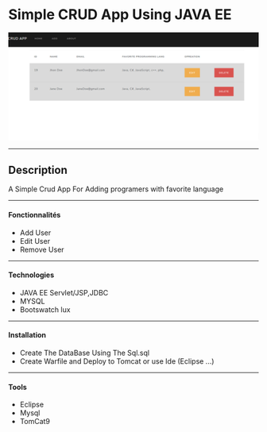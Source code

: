 # Simple CRUD App Using JAVA EE

![Project Image](./Img/app.png)

---

## Description

A Simple Crud App For Adding programers with favorite language

---

#### Fonctionnalités

- Add User
- Edit User
- Remove User

---

#### Technologies

- JAVA EE Servlet/JSP,JDBC
- MYSQL
- Bootswatch lux

---

#### Installation

- Create The DataBase Using The Sql.sql
- Create Warfile and Deploy to Tomcat or use Ide (Eclipse ...)

---

#### Tools

- Eclipse
- Mysql
- TomCat9
